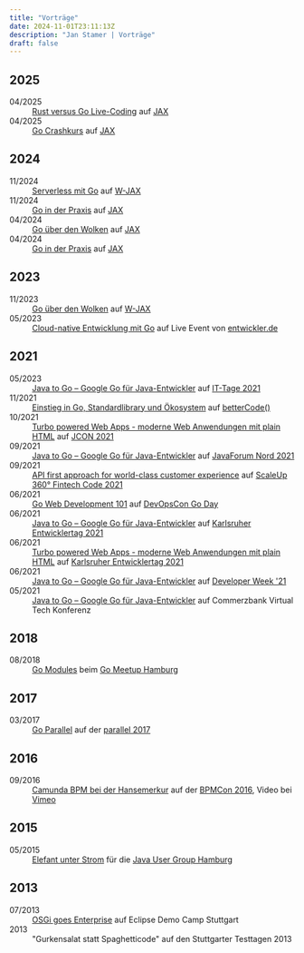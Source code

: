 ```yaml
---
title: "Vorträge"
date: 2024-11-01T23:11:13Z
description: "Jan Stamer | Vorträge"
draft: false
---
```


<h2>2025</h2>
<dl>
    <dt>04/2025</dt>
    <dd><a href="https://jax.de/core-java-jvm-languages/rust-versus-go-live-coding/">Rust versus Go Live-Coding</a>
    auf <a href="https://jax.de/">JAX</a>
    </dd>
    <dt>04/2025</dt>
    <dd><a href="https://jax.de/core-java-jvm-languages/go-crashkurs/">Go Crashkurs</a>
    auf <a href="https://jax.de/">JAX</a>
    </dd>
</dl>

<h2>2024</h2>
<dl>
    <dt>11/2024</dt>
    <dd><a href="https://jax.de/cloud-container-serverless/serverless-mit-go/">Serverless mit Go</a>
    auf <a href="https://jax.de/">W-JAX</a>
    </dd>
    <dt>11/2024</dt>
    <dd><a href="https://jax.de/cloud-container-serverless/go-in-der-praxis/">Go in der Praxis</a>
    auf <a href="https://jax.de/">JAX</a>
    </dd>
    <dt>04/2024</dt>
    <dd><a href="https://jax.de/core-java-jvm-languages/go-cloud-entwicklung/">Go über den Wolken</a>
    auf <a href="https://jax.de/">JAX</a>
    </dd>
    <dt>04/2024</dt>
    <dd><a href="https://jax.de/cloud-container-serverless/go-in-der-praxis/">Go in der Praxis</a>
    auf <a href="https://jax.de/">JAX</a>
    </dd>
</dl>

<h2>2023</h2>
<dl>
    <dt>11/2023</dt>
    <dd><a href="https://jax.de/core-java-jvm-languages/go-cloud-entwicklung/">Go über den Wolken</a>
    auf <a href="https://jax.de/">W-JAX</a>
    </dd>
    <dt>05/2023</dt>
    <dd><a href="https://entwickler.de/cloud-native-entwicklung-mit-go/">Cloud-native Entwicklung mit Go</a>
    auf Live Event von <a href="https://entwickler.de/">entwickler.de</a>
    </dd>
</dl>

<h2>2021</h2>
<dl>
    <dt>05/2023</dt>
    <dd><a href="https://www.ittage.informatik-aktuell.de/programm/2021/google-go-fuer-java-entwickler-java-to-go.html">Java to Go – Google Go für Java-Entwickler</a>
    auf <a href="https://www.ittage.informatik-aktuell.de">IT-Tage 2021</a>
    </dd>
    <dt>11/2021</dt>
    <dd><a href="https://go.bettercode.eu/veranstaltung-13578-se-0-einstieg-in-go-standard-library-und-oekosystem.html">Einstieg in Go, Standardlibrary und Ökosystem</a>
    auf <a href="https://go.bettercode.eu/">betterCode()</a>
    </dd>
    <dt>10/2021</dt>
    <dd><a href="https://jcon.sched.com/event/k7JV/turbo-powered-web-apps-moderne-web-anwendungen-mit-plain-html?iframe=no">Turbo powered Web Apps - moderne Web Anwendungen mit plain HTML</a>
    auf <a href="https://jcon.one/">JCON 2021</a>
    </dd>
    <dt>09/2021</dt>
    <dd><a href="https://javaforumnord.de/">Java to Go – Google Go für Java-Entwickler</a>
    auf <a href="https://javaforumnord.de/">JavaForum Nord 2021</a>
    </dd>
    <dt>09/2021</dt>
    <dd><a href="https://www.scale-up-360.com/en/fintech-code">API first approach for world-class customer experience</a>
    auf <a href="https://www.scale-up-360.com/en/fintech-code/agenda">ScaleUp 360° Fintech Code 2021</a>
    </dd>
    <dt>06/2021</dt>
    <dd><a href="https://devopscon.io/go-day/go-web-development-101/">Go Web Development 101</a>
    auf <a href="https://devopscon.io/berlin-de/">DevOpsCon Go Day</a>
    </dd>
    <dt>06/2021</dt>
    <dd><a href="https://entwicklertag.de/karlsruhe/2021/java-go-google-go-f-r">Java to Go – Google Go für Java-Entwickler</a>
    auf <a href="https://entwicklertag.de/karlsruhe/2021/">Karlsruher Entwicklertag 2021</a>
    </dd>
    <dt>06/2021</dt>
    <dd><a href="https://entwicklertag.de/karlsruhe/2021/turbo-powered-web-apps">Turbo powered Web Apps - moderne Web Anwendungen mit plain HTML</a>
    <a href="https://raw.githubusercontent.com/remast/remast.github.io/develop/talks/2021-06-09_Turbo_powered_Web_Apps.pdf"><i class="fas fa-file-pdf" alt="Turbo powered Web Apps (PDF)"></i></a>
    auf <a href="https://entwicklertag.de/karlsruhe/2021/">Karlsruher Entwicklertag 2021</a>
    </dd>
    <dt>06/2021</dt>
    <dd>
        <a href="https://www.developer-week.de/programm/#/talk/java-to-go-google-go-fur-java-entwickler">Java to Go – Google Go für Java-Entwickler</a>
        auf <a href="https://www.developer-week.de">Developer Week '21</a>
    </dd>
    <dt>05/2021</dt>
    <dd>
        <a href="https://raw.githubusercontent.com/remast/remast.github.io/develop/talks/2021-05-04_VirtualTechConf_Java_to_Go.pdf">Java to Go – Google Go für Java-Entwickler</a> auf Commerzbank Virtual Tech Konferenz
    </dd>
</dl>
<h2>2018</h2>
<dl>
    <dt>08/2018</dt>
    <dd>
        <a href="https://docs.google.com/presentation/d/1NZrvgruD7Sn9lh6eA6xj65iYqIWX6ZjX-fPefOg16Dk/edit?usp=sharing">Go
            Modules</a>
        <a href="https://raw.githubusercontent.com/remast/remast.github.io/develop/talks/2018-08-23_GoMeetupHH_Go_Modules.pdf"><i class="fas fa-file-pdf" alt="Go
            Modules (PDF)"></i></a> beim <a href="https://www.meetup.com/de-DE/Go-User-Group-Hamburg/">Go
            Meetup Hamburg</a>
    </dd>
</dl>
<h2>2017</h2>
<dl>
    <dt>03/2017</dt>
    <dd>
        <a href="https://go-talks.appspot.com/github.com/remast/remast.github.io/talks/2017-03_parallel_Go-Parallel/go-parallel.slide">Go
            Parallel</a>
        auf der <a href="https://www.parallelcon.de/">parallel 2017</a>
    </dd>
</dl>
<h2>2016</h2>
<dl>
    <dt>09/2016</dt>
    <dd>
        <a href="https://raw.githubusercontent.com/remast/remast.github.io/develop/talks/2016-09_BPMCon_Camunda_HanseMerkur.pdf">Camunda
            BPM bei der Hansemerkur</a>
        auf der <a href="https://camunda.com/events/camundacon/">BPMCon 2016</a>, Video bei
        <a href="https://vimeo.com/186233436">Vimeo</a>
    </dd>
</dl>
<h2>2015</h2>
<dl>
    <dt>05/2015</dt>
    <dd>
        <a href="https://raw.githubusercontent.com/remast/remast.github.io/develop/talks/2015-05_JUGS_HH_Elefant_unter_Strom.pdf">Elefant unter Strom</a>
        für die <a href="http://www.jughh.de">Java User Group Hamburg</a>
    </dd>
</dl>
<h2>2013</h2>
<dl>
    <dt>07/2013</dt>
    <dd>
         <a href="https://raw.githubusercontent.com/remast/remast.github.io/develop/talks/2013-07_EclipseDemoCamp_OSGi_goes_Enterprise.pdf">OSGi
            goes Enterprise</a> auf Eclipse Demo Camp Stuttgart
    </dd>
    <dt>2013</dt>
    <dd>
        "Gurkensalat statt Spaghetticode" auf den Stuttgarter Testtagen 2013
    </dd>
</dl>
